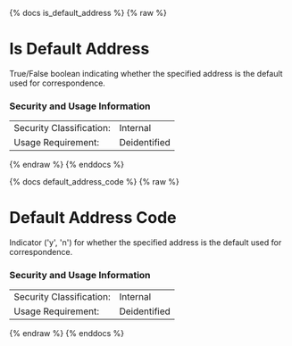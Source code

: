 {% docs is_default_address %}
{% raw %}

<a name="is_default_address"></a>
# Is Default Address
True/False boolean indicating whether the specified address is the default used for 
correspondence.

### Security and Usage Information
|     |     |
| --- | --- |
| Security Classification: | Internal |
| Usage Requirement:       | Deidentified |

{% endraw %}
{% enddocs %}

{% docs default_address_code %}
{% raw %}

<a name="default_address_code"></a>
# Default Address Code
Indicator ('y', 'n') for whether the specified address is the default used for 
correspondence.

### Security and Usage Information
|     |     |
| --- | --- |
| Security Classification: | Internal |
| Usage Requirement:       | Deidentified |

{% endraw %}
{% enddocs %}